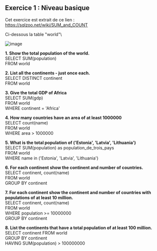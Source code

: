 ## **Exercice 1 : Niveau basique** ##

Cet exercice est extrait de ce lien : https://sqlzoo.net/wiki/SUM_and_COUNT

Ci-dessous la table "world"\

![image](https://github.com/user-attachments/assets/41d7e3bd-6b7c-4336-8c93-9fd2eaffb730)

**1.	Show the total population of the world.**\
SELECT SUM(population)\
FROM world

**2.	List all the continents - just once each.**\
SELECT DISTINCT continent\
FROM world

**3.	Give the total GDP of Africa**\
SELECT SUM(gdp)\
FROM world\
WHERE continent = 'Africa'

**4.	How many countries have an area of at least 1000000**\
SELECT count(name)\
FROM world\
WHERE area > 1000000

**5. What is the total population of ('Estonia', 'Latvia', 'Lithuania')**\
SELECT SUM(population) as population_de_trois_pays\
FROM world\
WHERE name in ('Estonia', 'Latvia', 'Lithuania')

**6. For each continent show the continent and number of countries.**\
SELECT continent, count(name)\
FROM world\
GROUP BY continent

**7.	For each continent show the continent and number of countries with populations of at least 10 million.**\
SELECT continent, count(name)\
FROM world\
WHERE population >= 10000000\
GROUP BY continent

**8.	List the continents that have a total population of at least 100 million.**\
SELECT continent FROM world\
GROUP BY continent\
HAVING SUM(population) > 100000000

















